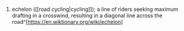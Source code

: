 1. echelon ([[road cycling|cycling]]); a line of riders seeking maximum drafting in a crosswind, resulting in a diagonal line across the road^[https://en.wiktionary.org/wiki/echelon]